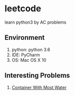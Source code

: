 # leetcode

learn python3 by AC problems

## Environment

1. python: python 3.6
2. IDE: PyCharm
3. OS: Mac OS X 10


## Interesting Problems

1. <a href="https://leetcode.com/problems/container-with-most-water/">Container With Most Water</a>